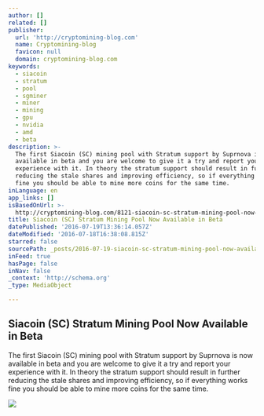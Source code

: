 ```yaml
---
author: []
related: []
publisher:
  url: 'http://cryptomining-blog.com'
  name: Cryptomining-blog
  favicon: null
  domain: cryptomining-blog.com
keywords:
  - siacoin
  - stratum
  - pool
  - sgminer
  - miner
  - mining
  - gpu
  - nvidia
  - amd
  - beta
description: >-
  The first Siacoin (SC) mining pool with Stratum support by Suprnova is now
  available in beta and you are welcome to give it a try and report your
  experience with it. In theory the stratum support should result in further
  reducing the stale shares and improving efficiency, so if everything works
  fine you should be able to mine more coins for the same time.
inLanguage: en
app_links: []
isBasedOnUrl: >-
  http://cryptomining-blog.com/8121-siacoin-sc-stratum-mining-pool-now-available-in-beta/
title: Siacoin (SC) Stratum Mining Pool Now Available in Beta
datePublished: '2016-07-19T13:36:14.057Z'
dateModified: '2016-07-18T16:38:08.815Z'
starred: false
sourcePath: _posts/2016-07-19-siacoin-sc-stratum-mining-pool-now-available-in-beta.md
inFeed: true
hasPage: false
inNav: false
_context: 'http://schema.org'
_type: MediaObject

---
```

<article style=""><h1>Siacoin (SC) Stratum Mining Pool Now Available in Beta</h1><p>The first Siacoin (SC) mining pool with Stratum support by Suprnova is now available in beta and you are welcome to give it a try and report your experience with it. In theory the stratum support should result in further reducing the stale shares and improving efficiency, so if everything works fine you should be able to mine more coins for the same time.</p><img src="http://cryptomining-blog.com/wp-content/uploads/2016/07/sgminer-5-4-0-siacoin-stratum-580x301.jpg" /></article>